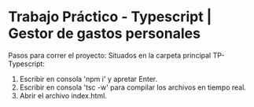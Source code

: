 # Trabajo Práctico - Typescript | Gestor de gastos personales

Pasos para correr el proyecto:
Situados en la carpeta principal TP-Typescript:

1. Escribir en consola 'npm i' y apretar Enter.
2. Escribir en consola 'tsc -w' para compilar los archivos en tiempo real.
3. Abrir el archivo index.html.
